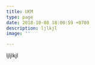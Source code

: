 ```yaml
---
title: UKM
type: page
date: 2018-10-08 18:00:59 +0700
description: ljlkjl
image: ''

---
```

ljljlkjl